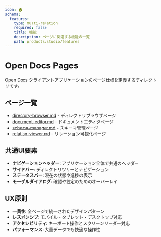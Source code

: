 ```yaml
---
icon: 🏠
schema:
  features:
    type: multi-relation
    required: false
    title: 機能
    description: ページに関連する機能の一覧
    path: products/studio/features
---
```


# Open Docs Pages

Open Docs クライアントアプリケーションのページ仕様を定義するディレクトリです。

## ページ一覧

- [directory-browser.md](./directory-browser.md) - ディレクトリブラウザページ
- [document-editor.md](./document-editor.md) - ドキュメントエディタページ
- [schema-manager.md](./schema-manager.md) - スキーマ管理ページ
- [relation-viewer.md](./relation-viewer.md) - リレーション可視化ページ

## 共通UI要素

- **ナビゲーションヘッダー**: アプリケーション全体で共通のヘッダー
- **サイドバー**: ディレクトリツリーとナビゲーション
- **ステータスバー**: 現在の状態や進捗の表示
- **モーダルダイアログ**: 確認や設定のためのオーバーレイ

## UX原則

- **一貫性**: 全ページで統一されたデザインパターン
- **レスポンシブ**: モバイル・タブレット・デスクトップ対応
- **アクセシビリティ**: キーボード操作とスクリーンリーダー対応
- **パフォーマンス**: 大量データでも快適な操作性